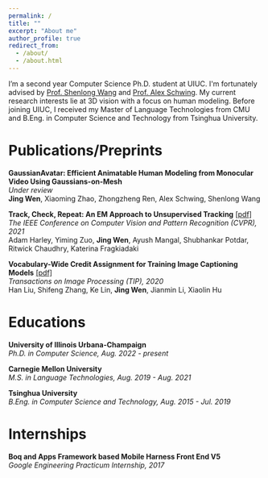 ```yaml
---
permalink: /
title: ""
excerpt: "About me"
author_profile: true
redirect_from: 
  - /about/
  - /about.html
---
```


I’m a second year Computer Science Ph.D. student at UIUC. I'm fortunately advised by [Prof. Shenlong Wang](https://shenlong.web.illinois.edu/) and [Prof. Alex Schwing](https://www.alexander-schwing.de/). My current research interests lie at 3D vision with a focus on human modeling. Before joining UIUC, I received my Master of Language Technologies from CMU and B.Eng. in Computer Science and Technology from Tsinghua University.

Publications/Preprints
======
**GaussianAvatar: Efficient Animatable Human Modeling from Monocular Video Using Gaussians-on-Mesh** \
*Under review* \
**Jing Wen**, Xiaoming Zhao, Zhongzheng Ren, Alex Schwing, Shenlong Wang

**Track, Check, Repeat: An EM Approach to Unsupervised Tracking** [[pdf]](https://wenj.github.io/pub/tracking_cvpr2021.pdf) \
*The IEEE Conference on Computer Vision and Pattern Recognition (CVPR), 2021* \
Adam Harley, Yiming Zuo, **Jing Wen**, Ayush Mangal, Shubhankar Potdar, Ritwick Chaudhry, Katerina Fragkiadaki

**Vocabulary-Wide Credit Assignment for Training Image Captioning Models** [[pdf]](https://wenj.github.io/pub/caption_tip.pdf) \
*Transactions on Image Processing (TIP), 2020* \
Han Liu, Shifeng Zhang, Ke Lin, **Jing Wen**, Jianmin Li, Xiaolin Hu

Educations
======
**University of Illinois Urbana-Champaign** \
*Ph.D. in Computer Science, Aug. 2022 - present*

**Carnegie Mellon University** \
*M.S. in Language Technologies, Aug. 2019 - Aug. 2021* 

**Tsinghua University** \
*B.Eng. in Computer Science and Technology, Aug. 2015 - Jul. 2019* 

Internships
======
**Boq and Apps Framework based Mobile Harness Front End V5** \
*Google Engineering Practicum Internship, 2017*



